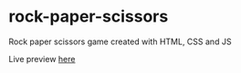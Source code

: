 # rock-paper-scissors
Rock paper scissors game created with HTML, CSS and JS

Live preview <a href ="https://rawcdn.githack.com/galzmarc/rock-paper-scissors/485d4ab3c04c12ad73968d266ac13a55b5ead05a/index.html">here</a>
